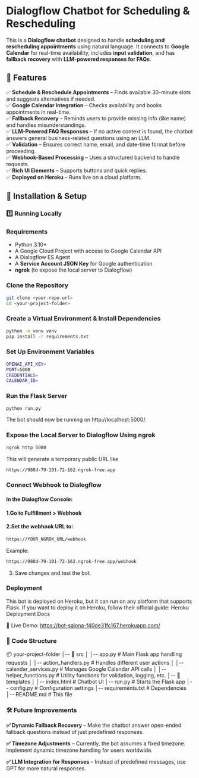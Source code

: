 # Dialogflow Chatbot for Scheduling & Rescheduling  


This is a **Dialogflow chatbot** designed to handle **scheduling and rescheduling appointments** using natural language. It connects to **Google Calendar** for real-time availability, includes **input validation**, and has **fallback recovery** with **LLM-powered responses for FAQs**.  



## 🔹 Features  

✅ **Schedule & Reschedule Appointments** – Finds available 30-minute slots and suggests alternatives if needed.  
✅ **Google Calendar Integration** – Checks availability and books appointments in real-time.  
✅ **Fallback Recovery** – Reminds users to provide missing info (like name) and handles misunderstandings.  
✅ **LLM-Powered FAQ Responses** – If no active context is found, the chatbot answers general business-related questions using an LLM.  
✅ **Validation** – Ensures correct name, email, and date-time format before proceeding.  
✅ **Webhook-Based Processing** – Uses a structured backend to handle requests.  
✅ **Rich UI Elements** – Supports buttons and quick replies.  
✅ **Deployed on Heroku** – Runs live on a cloud platform.  



## 📌 Installation & Setup  

### 1️⃣ Running Locally  

### **Requirements**  
- Python 3.10+  
- A Google Cloud Project with access to Google Calendar API  
- A Dialogflow ES Agent  
- A **Service Account JSON Key** for Google authentication  
- **ngrok** (to expose the local server to Dialogflow)  

### **Clone the Repository**  
```bash
git clone <your-repo-url>
cd <your-project-folder>
```

### **Create a Virtual Environment & Install Dependencies**
```bash
python -m venv venv
pip install -r requirements.txt
```


### **Set Up Environment Variables**
```bash
OPENAI_API_KEY=
PORT=5000
CREDENTIALS=
CALENDAR_ID=
```


### **Run the Flask Server**
```bash
python run.py
```
The bot should now be running on http://localhost:5000/.


### **Expose the Local Server to Dialogflow Using ngrok**
```bash
ngrok http 5000
```
This will generate a temporary public URL like
```bash
https://988d-79-101-72-162.ngrok-free.app
```


### **Connect Webhook to Dialogflow**

#### In the Dialogflow Console:
#### 1.Go to Fulfillment > Webhook
#### 2.Set the webhook URL to:

```bash
https://YOUR_NGROK_URL/webhook
```

Example:

```bash
https://988d-79-101-72-162.ngrok-free.app/webhook

```

3. Save changes and test the bot.




### **Deployment**

This bot is deployed on Heroku, but it can run on any platform that supports Flask.
If you want to deploy it on Heroku, follow their official guide:
Heroku Deployment Docs

🔗 Live Demo: https://bot-salona-f40de31fc167.herokuapp.com/







### **📂 Code Structure**
📦 your-project-folder
│-- 📂 src
│   │-- app.py              # Main Flask app handling requests
│   │-- action_handlers.py   # Handles different user actions
│   │-- calendar_services.py # Manages Google Calendar API calls
│   │-- helper_functions.py  # Utility functions for validation, logging, etc.
│-- 📂 templates
│   │-- index.html           # Chatbot UI
│-- run.py                   # Starts the Flask app
│-- config.py                 # Configuration settings
│-- requirements.txt          # Dependencies
│-- README.md                 # This file


### **🛠 Future Improvements**
**✅ Dynamic Fallback Recovery** – Make the chatbot answer open-ended fallback questions instead of just predefined responses.

**✅ Timezone Adjustments** – Currently, the bot assumes a fixed timezone. Implement dynamic timezone handling for users worldwide.

**✅ LLM Integration for Responses** – Instead of predefined messages, use GPT for more natural responses.


 
